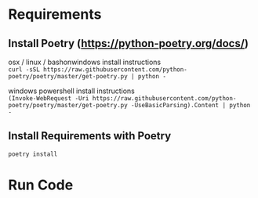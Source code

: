 # Requirements

## Install Poetry (https://python-poetry.org/docs/)
osx / linux / bashonwindows install instructions \
`curl -sSL https://raw.githubusercontent.com/python-poetry/poetry/master/get-poetry.py | python -`

windows powershell install instructions \
`(Invoke-WebRequest -Uri https://raw.githubusercontent.com/python-poetry/poetry/master/get-poetry.py -UseBasicParsing).Content | python -`

## Install Requirements with Poetry
`poetry install`


# Run Code
